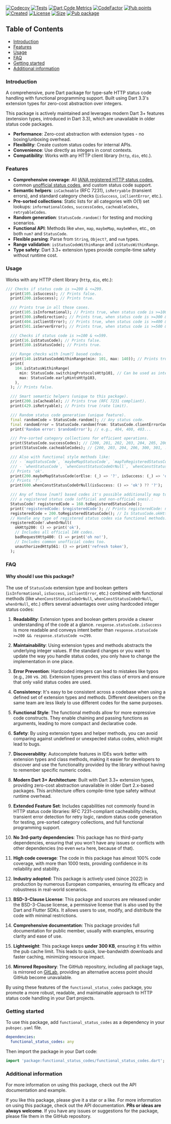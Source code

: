 [![Codecov](https://codecov.io/gh/tsinis/functional_status_codes/branch/main/graph/badge.svg?token=VkxPPVjoJ3)](https://codecov.io/gh/tsinis/functional_status_codes)
[![Tests](https://github.com/tsinis/functional_status_codes/actions/workflows/test.yaml/badge.svg)](https://github.com/tsinis/functional_status_codes/actions/workflows/test.yaml)
[![Dart Code Metrics](https://img.shields.io/badge/passing-dcm?style=flat&logo=dart&logoColor=lightskyblue&label=dcm&color=dark-green)](https://dcm.dev)
[![CodeFactor](https://www.codefactor.io/repository/github/tsinis/functional_status_codes/badge)](https://www.codefactor.io/repository/github/tsinis/functional_status_codes)
[![Pub points](https://img.shields.io/pub/points/functional_status_codes)](https://pub.dev/packages/functional_status_codes/score)
[![Created](https://img.shields.io/github/created-at/tsinis/functional_status_codes)](https://github.com/tsinis/functional_status_codes/commit/23d35c4fc890d01b8dc93409738e4fc61712e94f)
[![License](https://img.shields.io/badge/License-BSD_3--Clause-blue.svg)](https://opensource.org/licenses/BSD-3-Clause)
[![Size](https://img.shields.io/github/languages/code-size/tsinis/functional_status_codes)](https://github.com/tsinis/functional_status_codes#why-should-i-use-this-package)
[![Pub package](https://img.shields.io/pub/v/functional_status_codes.svg)](https://pub.dev/packages/functional_status_codes)

## Table of Contents

- [Introduction](#introduction)
- [Features](#features)
- [Usage](#usage)
- [FAQ](#faq)
- [Getting started](#getting-started)
- [Additional information](#additional-information)

### Introduction

A comprehensive, pure Dart package for type-safe HTTP status code handling with functional programming support. Built using Dart 3.3's extension types for zero-cost abstraction over integers.

This package is actively maintained and leverages modern Dart 3+ features (extension types, introduced in Dart 3.3), which are unavailable in older status code packages.

- **Performance**: Zero-cost abstraction with extension types - no boxing/unboxing overhead.
- **Flexibility**: Create custom status codes for internal APIs.
- **Convenience**: Use directly as integers in const contexts.
- **Compatibility**: Works with any HTTP client library (`http`, `dio`, etc.).

### Features

- **Comprehensive coverage**: All [IANA registered HTTP status codes](https://www.iana.org/assignments/http-status-codes/http-status-codes.xml), common [unofficial status codes](https://en.wikipedia.org/wiki/List_of_HTTP_status_codes#Unofficial_codes), and custom status code support.
- **Semantic helpers**: `isCacheable` (RFC 7231), `isRetryable` (transient errors), and standard category checks (`isSuccess`, `isClientError`, etc.).
- **Pre-sorted collections**: Static lists for all categories with O(1) set lookups: `informationalCodes`, `successCodes`, `cacheableCodes`, `retryableCodes`.
- **Random generation**: `StatusCode.random()` for testing and mocking scenarios.
- **Functional API**: Methods like `when`, `map`, `maybeMap`, `maybeWhen`, etc., on both `num?` and `StatusCode`.
- **Flexible parsing**: Parse from `String`, `Object?`, and `num` types.
- **Range validation**: `isStatusCodeWithinRange` and `isStatusWithinRange`.
- **Type safety**: Dart 3.3+ extension types provide compile-time safety without runtime cost.

### Usage

Works with any HTTP client library (`http`, `dio`, etc.):

```dart
/// Checks if status code is >=200 & <=299.
  print(105.isSuccess); // Prints false.
  print(200.isSuccess); // Prints true.

  /// Prints true in all those cases.
  print(105.isInformational); // Prints true, when status code is >=100 & <=199.
  print(300.isRedirection); // Prints true, when status code is >=300 & <=399.
  print(404.isClientError); // Prints true, when status code is >=400 & <=499.
  print(501.isServerError); // Prints true, when status code is >=500 & <=599.

  /// Checks if status code is >=100 & <=599.
  print(16.isStatusCode); // Prints false.
  print(160.isStatusCode); // Prints true.

  /// Range checks with [num?] based codes.
  print(140.isStatusCodeWithinRange(min: 101, max: 140)); // Prints true.
  print(
    104.isStatusWithinRange(
      min: StatusCode.switchingProtocolsHttp101, // Can be used as integer too.
      max: StatusCode.earlyHintsHttp103,
    ),
  ); // Prints false.

  /// Smart semantic helpers (unique to this package).
  print(200.isCacheable); // Prints true (RFC 7231 compliant).
  print(429.isRetryable); // Prints true (rate limit).

  /// Random status code generation (unique feature).
  final randomCode = StatusCode.random(); // Any status code.
  final randomError = StatusCode.random(from: StatusCode.clientErrorCodes);
  print('Random error: $randomError'); // e.g., 404, 400, 403...

  /// Pre-sorted category collections for efficient operations.
  print(StatusCode.successCodes); // [200, 201, 202, 203, 204, 205, 206, ...]
  print(StatusCode.cacheableCodes); // {200, 203, 204, 206, 300, 301, ...}

  /// Also with functional style methods like:
  /// - `mapStatusCode`, `maybeMapStatusCode`, `mapToRegisteredStatusCode`,
  /// - `whenStatusCode`, `whenConstStatusCodeOrNull`, `whenConstStatusCode`.
  // Prints 'ok'.
  print(200.maybeMapStatusCode(orElse: (_) => '?', isSuccess: (_) => 'ok'));
  // Prints '?'.
  print(600.whenConstStatusCodeOrNull(isSuccess: () => 'ok') ?? '?');

  /// Any of those [num?] based codes it's possible additionally map to
  /// a registered status code (official and non-official ones).:
  StatusCode? registeredCode = 160.toRegisteredStatusCode();
  print('registeredCode: $registeredCode'); // Prints registeredCode: null.
  registeredCode = 200.toRegisteredStatusCode(); // Is StatusCode.okHttp200.
  // Handle any type of registered status codes via functional methods:
  registeredCode?.whenOrNull(
    okHttp200: () => print('ok'),
    // Includes all official IAN codes.
    badRequestHttp400: () => print('oh no!'),
    // Includes common unofficial codes too.
    unauthorizedHttp561: () => print('refresh token'),
  );
```

### FAQ

#### Why should I use this package?

The use of `StatusCode` extension type and boolean getters (`isInformational`, `isSuccess`, `isClientError`, etc.) combined with functional methods (like `whenConstStatusCodeOrNull`, `whenConstStatusCodeOrNull`, `whenOrNull`, etc.) offers several advantages over using hardcoded integer status codes:

1. **Readability**: Extension types and boolean getters provide a clearer understanding of the code at a glance. `response.statusCode.isSuccess` is more readable and conveys intent better than `response.statusCode >=200 && response.statusCode <=299`.

2. **Maintainability**: Using extension types and methods abstracts the underlying integer values. If the standard changes or you want to update the way you handle status codes, you only have to change the implementation in one place.

3. **Error Prevention**: Hardcoded integers can lead to mistakes like typos (e.g., `200` vs. `20`). Extension types prevent this class of errors and ensure that only valid status codes are used.

4. **Consistency**: It's easy to be consistent across a codebase when using a defined set of extension types and methods. Different developers on the same team are less likely to use different codes for the same purposes.

5. **Functional Style**: The functional methods allow for more expressive code constructs. They enable chaining and passing functions as arguments, leading to more compact and declarative code.

6. **Safety**: By using extension types and helper methods, you can avoid comparing against undefined or unexpected status codes, which might lead to bugs.

7. **Discoverability**: Autocomplete features in IDEs work better with extension types and class methods, making it easier for developers to discover and use the functionality provided by the library without having to remember specific numeric codes.

8. **Modern Dart 3+ Architecture**: Built with Dart 3.3+ extension types, providing zero-cost abstraction unavailable in older Dart 2.x-based packages. This architecture offers compile-time type safety without runtime overhead.

9. **Extended Feature Set**: Includes capabilities not commonly found in HTTP status code libraries: RFC 7231-compliant cacheability checks, transient error detection for retry logic, random status code generation for testing, pre-sorted category collections, and full functional programming support.

10. **No 3rd-party dependencies**: This package has no third-party dependencies, ensuring that you won't have any issues or conflicts with other dependencies (no even `meta` here, because of that).

11. **High code coverage**: The code in this package has almost 100% code coverage, with more than 1000 tests, providing confidence in its reliability and stability.

12. **Industry adopted**: This package is actively used (since 2022) in production by numerous European companies, ensuring its efficacy and robustness in real-world scenarios.

13. **BSD-3-Clause License**: This package and sources are released under the BSD-3-Clause license, a permissive license that is also used by the Dart and Flutter SDKs. It allows users to use, modify, and distribute the code with minimal restrictions.

14. **Comprehensive documentation**: This package provides full documentation for public member, usually with examples, ensuring clarity and ease of use.

15. **Lightweight**: This package keeps **under 300 KB**, ensuring it fits within the pub cache limit. This leads to quick, low-bandwidth downloads and faster caching, minimizing resource impact.

16. **Mirrored Repository**: The GitHub repository, including all package tags, is mirrored on [GitLab](https://gitlab.com/tsinis/functional_status_codes/), providing an alternative access point should GitHub become unavailable.

By using these features of the `functional_status_codes` package, you promote a more robust, readable, and maintainable approach to HTTP status code handling in your Dart projects.

### Getting started

To use this package, add `functional_status_codes` as a dependency in your `pubspec.yaml` file.

```yaml
dependencies:
  functional_status_codes: any
```

Then import the package in your Dart code:

```dart
import 'package:functional_status_codes/functional_status_codes.dart';
```

### Additional information

For more information on using this package, check out the API documentation and example.

If you like this package, please give it a star or a like. For more information on using this package, check out the API documentation. **PRs or ideas are always welcome**.
If you have any issues or suggestions for the package, please file them in the GitHub repository.
